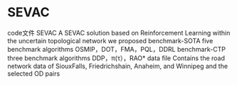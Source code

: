# SEVAC

code文件 
SEVAC  A SEVAC solution based on Reinforcement Learning within the uncertain topological network we proposed
benchmark-SOTA   five benchmark algorithms OSMIP，DOT，FMA，PQL，DDRL
benchmark-CTP    three benchmark algorithms DDP，π(τ），RAO*
data file
Contains the road network data of SiouxFalls, Friedrichshain, Anaheim, and Winnipeg and the selected OD pairs
